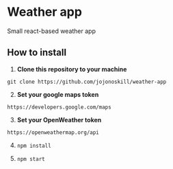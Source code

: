 # Weather app
Small react-based weather app
## How to install
1. **Clone this repository to your machine** 

`git clone https://github.com/jojonoskill/weather-app`

2. **Set your google maps token** 

`https://developers.google.com/maps`

3. **Set your OpenWeather token**

`https://openweathermap.org/api`

4. `npm install`

5. `npm start`


